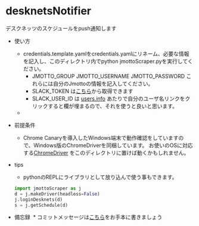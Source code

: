 # desknetsNotifier
デスクネッツのスケジュールをpush通知します

- 使い方
  * credentials.template.yamlをcredentials.yamlにリネーム、必要な情報を記入し、このディレクトリ内でpython jmottoScraper.pyを実行してください。
    - JMOTTO_GROUP JMOTTO_USERNAME JMOTTO_PASSWORD これらには自分のJmottoの情報を記入してください。
    - SLACK_TOKEN は[こちら](https://api.slack.com/custom-integrations/legacy-tokens)から取得できます
    - SLACK_USER_ID は [users.info](https://api.slack.com/methods/users.info/test) あたりで自分のユーザ名リンクをクリックすると欄が埋まるので、それを使うと良いと思います。
  * 

- 前提条件
  * Chrome Canaryを導入したWindows端末で動作確認をしていますので、Windows版のChromeDriverを同梱しています。
  お使いのOSに対応する[ChromeDriver](https://sites.google.com/a/chromium.org/chromedriver/) をこのディレクトリに置けば動くかもしれません。

- tips
  * pythonのREPLにライブラリとして放り込んで使う事もできます。
  ```python
  import jmottoScraper as j
  d = j.makeDriver(headless=False)
  j.loginDesknets(d)
  s = j.getSchedule(d)
  ```
 
- 備忘録
  * コミットメッセージは[こちら](https://qiita.com/numanomanu/items/45dd285b286a1f7280ed)をお手本に書きましょう
